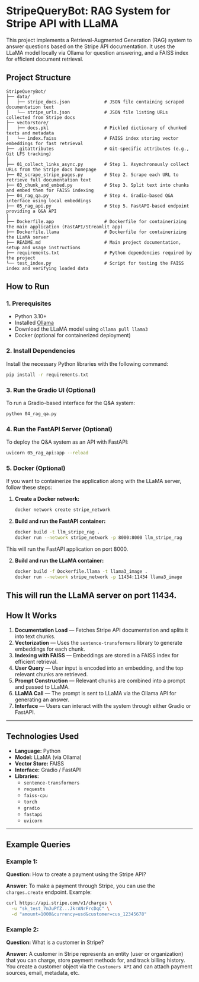 # **StripeQueryBot: RAG System for Stripe API with LLaMA**

This project implements a Retrieval-Augmented Generation (RAG) system to answer questions based on the Stripe API documentation. It uses the LLaMA model locally via Ollama for question answering, and a FAISS index for efficient document retrieval.

## Project Structure
```plaintext
StripeQueryBot/
├── data/
│   ├── stripe_docs.json             # JSON file containing scraped documentation text
│   └── stripe_urls.json             # JSON file listing URLs collected from Stripe docs
├── vectorstore/
│   ├── docs.pkl                     # Pickled dictionary of chunked texts and metadata
│   └── index.faiss                  # FAISS index storing vector embeddings for fast retrieval
├── .gitattributes                   # Git-specific attributes (e.g., Git LFS tracking)
│
├── 01_collect_links_async.py        # Step 1. Asynchronously collect URLs from the Stripe docs homepage
├── 02_scrape_stripe_pages.py        # Step 2. Scrape each URL to retrieve full documentation text
├── 03_chunk_and_embed.py            # Step 3. Split text into chunks and embed them for FAISS indexing
├── 04_rag_qa.py                     # Step 4. Gradio-based Q&A interface using local embeddings
├── 05_rag_api.py                    # Step 5. FastAPI-based endpoint providing a Q&A API
│
├── Dockerfile.app                   # Dockerfile for containerizing the main application (FastAPI/Streamlit app)
├── Dockerfile.llama                 # Dockerfile for containerizing the LLaMA server
├── README.md                        # Main project documentation, setup and usage instructions
├── requirements.txt                 # Python dependencies required by the project
└── test_index.py                    # Script for testing the FAISS index and verifying loaded data
```

## **How to Run**

### 1. **Prerequisites**
- Python 3.10+
- Installed [Ollama](https://ollama.com/)
- Download the LLaMA model using `ollama pull llama3`
- Docker (optional for containerized deployment)

### 2. **Install Dependencies**
Install the necessary Python libraries with the following command:
```bash
pip install -r requirements.txt
```

### 3. **Run the Gradio UI (Optional)**
To run a Gradio-based interface for the Q&A system:
```bash
python 04_rag_qa.py
```

### 4. **Run the FastAPI Server (Optional)**
To deploy the Q&A system as an API with FastAPI:
```bash
uvicorn 05_rag_api:app --reload
```

### 5. Docker (Optional)

If you want to containerize the application along with the LLaMA server, follow these steps:

1. **Create a Docker network:**
   ```bash
   docker network create stripe_network
   ```

2. **Build and run the FastAPI container:**
   ```bash
   docker build -t llm_stripe_rag .
   docker run --network stripe_network -p 8000:8000 llm_stripe_rag
   ```
This will run the FastAPI application on port 8000.

2. **Build and run the LLaMA container:** 
   ```bash
   docker build -f Dockerfile.llama -t llama3_image .
   docker run --network stripe_network -p 11434:11434 llama3_image
   ```
This will run the LLaMA server on port 11434.
---

## **How It Works**

1. **Documentation Load** — Fetches Stripe API documentation and splits it into text chunks.
2. **Vectorization** — Uses the `sentence-transformers` library to generate embeddings for each chunk.
3. **Indexing with FAISS** — Embeddings are stored in a FAISS index for efficient retrieval.
4. **User Query** — User input is encoded into an embedding, and the top relevant chunks are retrieved.
5. **Prompt Construction** — Relevant chunks are combined into a prompt and passed to LLaMA.
6. **LLaMA Call** — The prompt is sent to LLaMA via the Ollama API for generating an answer.
7. **Interface** — Users can interact with the system through either Gradio or FastAPI.

---

## **Technologies Used**

- **Language:** Python
- **Model:** LLaMA (via Ollama)
- **Vector Store:** FAISS
- **Interface:** Gradio / FastAPI
- **Libraries:**
  - `sentence-transformers`
  - `requests`
  - `faiss-cpu`
  - `torch`
  - `gradio`
  - `fastapi`
  - `uvicorn`

---

## **Example Queries**

### Example 1:
**Question:** How to create a payment using the Stripe API?

**Answer:**
To make a payment through Stripe, you can use the `charges.create` endpoint. Example:

```bash
curl https://api.stripe.com/v1/charges \
  -u "sk_test_7mJuPfZ...JkrANrFrcDqC" \
  -d "amount=1000&currency=usd&customer=cus_12345678"
```

### Example 2:
**Question:** What is a customer in Stripe?

**Answer:**
A customer in Stripe represents an entity (user or organization) that you can charge, store payment methods for, and track billing history. You create a customer object via the `Customers API` and can attach payment sources, email, metadata, etc.
